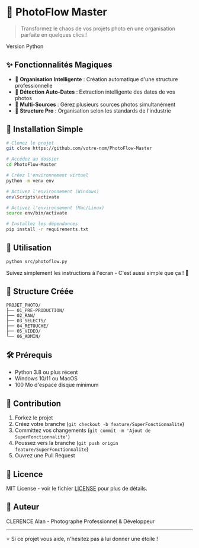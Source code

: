# 📸 PhotoFlow Master

> Transformez le chaos de vos projets photo en une organisation parfaite en quelques clics !

Version
Python

## ✨ Fonctionnalités Magiques

- 🎯 **Organisation Intelligente** : Création automatique d'une structure professionnelle
- 📅 **Détection Auto-Dates** : Extraction intelligente des dates de vos photos
- 📂 **Multi-Sources** : Gérez plusieurs sources photos simultanément
- 🎨 **Structure Pro** : Organisation selon les standards de l'industrie

## 🚀 Installation Simple

```bash
# Clonez le projet
git clone https://github.com/votre-nom/PhotoFlow-Master

# Accédez au dossier
cd PhotoFlow-Master

# Créez l'environnement virtuel
python -m venv env

# Activez l'environnement (Windows)
env\Scripts\activate

# Activez l'environnement (Mac/Linux)
source env/bin/activate

# Installez les dépendances
pip install -r requirements.txt
```

## 💫 Utilisation

```bash
python src/photoflow.py
```

Suivez simplement les instructions à l'écran - C'est aussi simple que ça ! 🎉

## 📁 Structure Créée

```
PROJET_PHOTO/
├── 01_PRE-PRODUCTION/
├── 02_RAW/
├── 03_SELECTS/
├── 04_RETOUCHE/
├── 05_VIDEO/
└── 06_ADMIN/
```

## 🛠️ Prérequis

- Python 3.8 ou plus récent
- Windows 10/11 ou MacOS
- 100 Mo d'espace disque minimum

## 🤝 Contribution

1. Forkez le projet
2. Créez votre branche (`git checkout -b feature/SuperFonctionnalite`)
3. Committez vos changements (`git commit -m 'Ajout de SuperFonctionnalite'`)
4. Poussez vers la branche (`git push origin feature/SuperFonctionnalite`)
5. Ouvrez une Pull Request

## 📝 Licence

MIT License - voir le fichier [LICENSE](LICENSE) pour plus de détails.

## 🌟 Auteur

CLERENCE Alan - Photographe Professionnel & Développeur

---

⭐️ Si ce projet vous aide, n'hésitez pas à lui donner une étoile !
